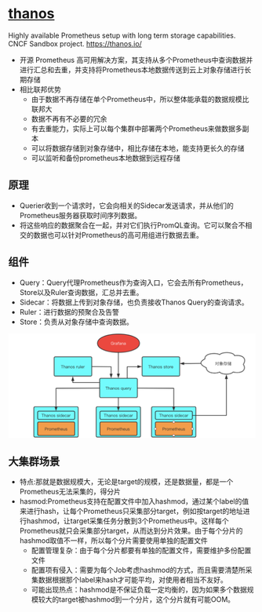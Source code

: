 # [thanos](https://github.com/thanos-io/thanos)

Highly available Prometheus setup with long term storage capabilities. CNCF Sandbox project. <https://thanos.io/>

* 开源 Prometheus 高可用解决方案，其支持从多个Prometheus中查询数据并进行汇总和去重，并支持将Prometheus本地数据传送到云上对象存储进行长期存储
* 相比联邦优势
    - 由于数据不再存储在单个Prometheus中，所以整体能承载的数据规模比联邦大
    - 数据不再有不必要的冗余
    - 有去重能力，实际上可以每个集群中部署两个Prometheus来做数据多副本
    - 可以将数据存储到对象存储中，相比存储在本地，能支持更长久的存储
    - 可以监听和备份prometheus本地数据到远程存储

## 原理

* Querier收到一个请求时，它会向相关的Sidecar发送请求，并从他们的Prometheus服务器获取时间序列数据。
* 将这些响应的数据聚合在一起，并对它们执行PromQL查询。它可以聚合不相交的数据也可以针对Prometheus的高可用组进行数据去重。

## 组件

* Query：Query代理Prometheus作为查询入口，它会去所有Prometheus，Store以及Ruler查询数据，汇总并去重。
* Sidecar：将数据上传到对象存储，也负责接收Thanos Query的查询请求。
* Ruler：进行数据的预聚合及告警
* Store：负责从对象存储中查询数据。

![架构图](../_static/thanos_arch.png "Optional title")

## 大集群场景

* 特点:那就是数据规模大，无论是target的规模，还是数据量，都是一个Prometheus无法采集的，得分片
* hasmod:Prometheus支持在配置文件中加入hashmod，通过某个label的值来进行hash，让每个Prometheus只采集部分target，例如按target的地址进行hashmod，让target采集任务分散到3个Prometheus中。这样每个Prometheus就只会采集部分target，从而达到分片效果。由于每个分片的hashmod取值不一样，所以每个分片需要使用单独的配置文件
    - 配置管理复杂：由于每个分片都要有单独的配置文件，需要维护多份配置文件
    - 配置项有侵入：需要为每个Job考虑hashmod的方式，而且需要清楚所采集数据根据那个label来hash才可能平均，对使用者相当不友好。
    - 可能出现热点：hashmod是不保证负载一定均衡的，因为如果多个数据规模较大的target被hashmod到一个分片，这个分片就有可能OOM。
